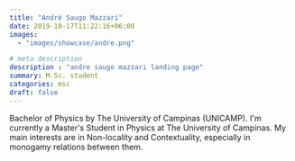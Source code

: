 ```yaml
---
title: "André Saugo Mazzari"
date: 2019-10-17T11:22:16+06:00
images: 
  - "images/showcase/andre.png"

# meta description
description : "andre saugo mazzari landing page"
summary: M.Sc. student
categories: msc
draft: false
---
```


Bachelor of Physics by The University of Campinas (UNICAMP). I'm currently a Master's Student in Physics at The University of Campinas. My main interests are in Non-locality and Contextuality, especially in monogamy relations between them.
